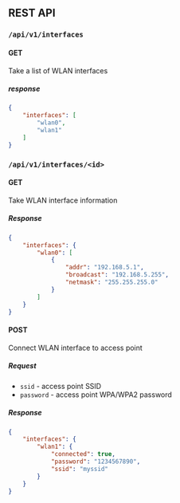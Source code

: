 REST API
-------------

### `/api/v1/interfaces`

#### GET

Take a list of WLAN interfaces 

##### response

```json
{
    "interfaces": [
        "wlan0",
        "wlan1"
    ]
}
```

### `/api/v1/interfaces/<id>`

#### GET

Take WLAN interface information

##### Response

```json
{
    "interfaces": {
        "wlan0": [
            {
                "addr": "192.168.5.1",
                "broadcast": "192.168.5.255",
                "netmask": "255.255.255.0"
            }
        ]
    }
}
```

#### POST

Connect WLAN interface to access point

##### Request

* `ssid` - access point SSID
* `password` - access point WPA/WPA2 password

##### Response

```json
{
    "interfaces": {
        "wlan1": {
            "connected": true,
            "password": "1234567890",
            "ssid": "myssid"
        }
    }
}
```
